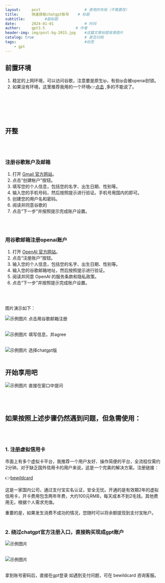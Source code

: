 ```yaml
---
layout:     post   				    # 使用的布局（不需要改）
title:      快速获取chatgpt账号 	 # 标题 
subtitle:         #副标题
date:       2024-01-01 				# 时间
author:     gpt3.5 				# 作者
header-img: img/post-bg-2015.jpg 	#这篇文章标题背景图片
catalog: true 						# 是否归档
tags:								#标签
    - gpt
---
```


## 前置环境  
1. 稳定的上网环境，可以访问谷歌，注意要是原生ip，有些ip会被openai封锁。               
2. 如果没有环境，这里推荐我用的一个环境👉[点击](https://www.52xcjs.xyz/auth/register?code=UYfEKQImoGBIiyn7) ,多的不能说了。
<br/>
<br/>
<br/>
<br/>

## 开整
<br/>
<br/>

### 注册谷歌账户及邮箱
1. 打开 [Gmail 官方网站](https://mail.google.com/)。
2. 点击“创建帐户”按钮。
3. 填写您的个人信息，包括您的名字、出生日期、性别等。
4. 输入您的手机号码，然后按照提示进行验证。手机号用国内的即可。
5. 创建您的用户名和密码。
6. 阅读并同意谷歌的
7. 点击“下一步”并按照提示完成账户设置。
<br/>
<br/>


### 用谷歌邮箱注册openai账户
1. 打开 [OpenAI 官方网站](https://www.openai.com/)。
2. 点击“注册账户”按钮。
3. 输入您的个人信息，包括您的名字、出生日期、性别等。
4. 输入您的谷歌邮箱地址，然后按照提示进行验证。
5. 阅读并同意 OpenAI 的服务条款和隐私政策。
6. 点击“下一步”并按照提示完成账户设置。
<br/>
<br/>

图片演示如下：

![示例图片](https://raw.githubusercontent.com/keytogpt/keytogpt.github.io/master/img/gpt1.png)
点击用谷歌邮箱注册
<br/>
<br/>

![示例图片](https://raw.githubusercontent.com/keytogpt/keytogpt.github.io/master/img/gpt2.png)
填写信息，并agree
<br/>
<br/>

![示例图片](https://raw.githubusercontent.com/keytogpt/keytogpt.github.io/master/img/gpt3.png)
选择chatgpt版
<br/>
<br/>

## 开始享用吧
![示例图片](https://raw.githubusercontent.com/keytogpt/keytogpt.github.io/master/img/gpt4.png)
直接在窗口中提问
<br/>
<br/>
<br/>
<br/>




## 如果按照上述步骤仍然遇到问题，但急需使用：
<br/>
<br/>


### 1. 注册虚拟信用卡
市面上有多个虚拟卡平台，我推荐一个用户友好、操作简便的平台，全流程仅需约2分钟。对于缺乏国外信用卡的用户来说，这是一个完美的解决方案。注册链接：

👉[bewildcard](https://bewildcard.com/i/GPT444)

这是一家国内公司，通过支付宝实名认证，安全无忧。开通的是有效期2年的虚拟信用卡，开卡费用包含两年年费，大约100元RMB，每天成本不到2毛钱。其他费用无，根据个人需求充值。

重要的是，如果发生消费不成功的情况，您随时可以将余额提现到支付宝账户。
<br/>
<br/>


### 2. 绕过chatgpt官方注册入口，直接购买现成gpt账户
![示例图片](https://raw.githubusercontent.com/keytogpt/keytogpt.github.io/master/img/gpt5.png)
<br/>
<br/>

![示例图片](https://raw.githubusercontent.com/keytogpt/keytogpt.github.io/master/img/gpt6.png)
<br/>
<br/>

拿到账号密码后，直接在gpt登录
如遇到支付问题，可在 bewildcard 咨询客服。














